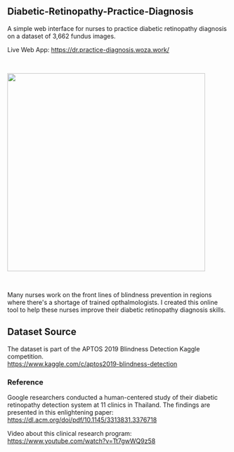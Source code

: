 ## Diabetic-Retinopathy-Practice-Diagnosis
A simple web interface for nurses to practice diabetic retinopathy diagnosis on a dataset of 3,662 fundus images.

Live Web App: https://dr.practice-diagnosis.woza.work/

<br>

<img src="http://dr.practice-diagnosis.woza.work/assets/dr-app-pic.png" width="450"></img>

<br>

Many nurses work on the front lines of blindness prevention in regions where there's a shortage of trained opthalmologists. I created this online tool to help these nurses improve their diabetic retinopathy diagnosis skills.

## Dataset Source

The dataset is part of the APTOS 2019 Blindness Detection Kaggle competition.<br>
https://www.kaggle.com/c/aptos2019-blindness-detection


### Reference

Google researchers conducted a human-centered study of their diabetic retinopathy detection system at 11 clinics in Thailand. The findings are presented in this enlightening paper:<br>
https://dl.acm.org/doi/pdf/10.1145/3313831.3376718

Video about this clinical research program:<br>
https://www.youtube.com/watch?v=Tt7gwWQ9z58
